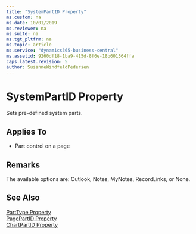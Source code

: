 ```yaml
---
title: "SystemPartID Property"
ms.custom: na
ms.date: 10/01/2019
ms.reviewer: na
ms.suite: na
ms.tgt_pltfrm: na
ms.topic: article
ms.service: "dynamics365-business-central"
ms.assetid: 9260df18-1ba9-415d-8f6e-18b601564ffa
caps.latest.revision: 5
author: SusanneWindfeldPedersen
---
```


 

# SystemPartID Property
Sets pre-defined system parts.  
  
## Applies To  
  
-   Part control on a page  
  
## Remarks  
 The available options are: Outlook, Notes, MyNotes, RecordLinks, or None.  
  
## See Also  
 [PartType Property](devenv-parttype-property.md)   
 [PagePartID Property](devenv-pagepartid-property.md)   
 [ChartPartID Property](devenv-chartpartid-property.md)